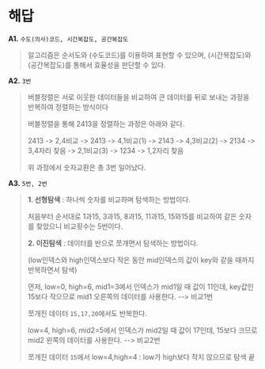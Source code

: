 # 해답

**A1.** `수도(의사)코드, 시간복잡도, 공간복잡도`

> 알고리즘은 순서도와 (수도코드)를 이용하여 표현할 수 있으며, (시간복잡도)와 (공간복잡도)를 통해서 효율성을 판단할 수 있다.

**A2.** `3번`

> 버블정렬은 서로 이웃한 데이터들을 비교하여 큰 데이터를 뒤로 보내는 과정을 반복하여 정렬하는 방식이다
>
> 버블정렬을 통해 2413을 정렬하는 과정은 아래와 같다.
> 
> 2413 -> 2,4비교 -> 2413 -> 4,1비교(1) -> 2143 -> 4,3비교(2) -> 2134 -> 3,4자리 찾음 -> 2,1비교(3) -> 1234 -> 1,2자리 찾음
>
> 위 과정에서 숫자교환은 총 3번 일어났다.

**A3.** `5번, 2번`

> **1. 선형탐색** : 하나씩 숫자를 비교하며 탐색하는 방법이다.
> 
> 처음부터 순서대로 1과15, 3과15, 8과15, 11과15, 15와15를 비교하여 같은 숫자를 찾았으니 비교횟수는 5번이다.
>    
> **2. 이진탐색** : 데이터를 반으로 쪼개면서 탐색하는 방법이다.
>  
> (low인덱스와 high인덱스보다 작은 동안 mid인덱스의 값이 key와 같을 때까지 반복하면서 탐색)
>
> 먼저, low=0, high=6, mid1=3에서 인덱스가 mid1일 때 값이 11인데,
> key값인 15보다 작으므로 mid1 오른쪽의 데이터를 사용한다. --> 비교1번
> 
> 쪼개진 데이터 `15,17,20`에서도 반복한다.
>
> low=4, high=6, mid2=5에서 인덱스가 mid2일 때 값이 17인데,
> 15보다 크므로 mid2 왼쪽의 데이터를 사용한다. --> 비교2번
>
> 쪼개진 데이터 `15`에서 low=4,high=4 : low가 high보다 작지 않으므로 탐색 끝
